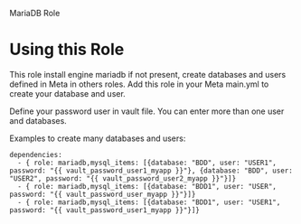 MariaDB Role

Using this Role
========

This role install engine mariadb if not present, create databases and users defined in Meta in others roles.
Add this role in your Meta main.yml to create your database and user.

Define your password user in vault file.
You can enter more than one user and databases.

Examples to create many databases and users:

````
dependencies:
  - { role: mariadb,mysql_items: [{database: "BDD", user: "USER1", password: "{{ vault_password_user1_myapp }}"}, {database: "BDD", user: "USER2", password: "{{ vault_password_user2_myapp }}"}]}
  - { role: mariadb,mysql_items: [{database: "BDD1", user: "USER", password: "{{ vault_password_user_myapp }}"}]}
  - { role: mariadb,mysql_items: [{database: "BDD1", user: "USER1", password: "{{ vault_password_user1_myapp }}"}]}
````
